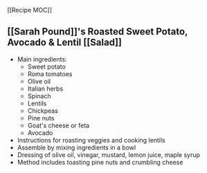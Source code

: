 [[Recipe MOC]]

## [[Sarah Pound]]'s Roasted Sweet Potato, Avocado & Lentil [[Salad]]
- Main ingredients: 
  - Sweet potato
  - Roma tomatoes 
  - Olive oil
  - Italian herbs
  - Spinach
  - Lentils
  - Chickpeas
  - Pine nuts
  - Goat's cheese or feta
  - Avocado
- Instructions for roasting veggies and cooking lentils  
- Assemble by mixing ingredients in a bowl
- Dressing of olive oil, vinegar, mustard, lemon juice, maple syrup 
- Method includes toasting pine nuts and crumbling cheese